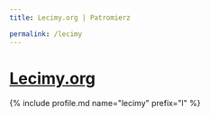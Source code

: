 ```yaml
---
title: Lecimy.org | Patromierz

permalink: /lecimy
---
```


# [Lecimy.org](https://patronite.pl/lecimy)

{% include profile.md name="lecimy" prefix="l" %}
